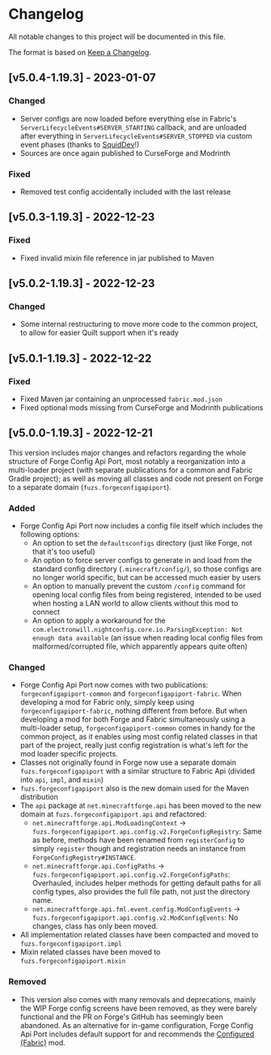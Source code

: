 # Changelog
All notable changes to this project will be documented in this file.

The format is based on [Keep a Changelog].

## [v5.0.4-1.19.3] - 2023-01-07
### Changed
- Server configs are now loaded before everything else in Fabric's `ServerLifecycleEvents#SERVER_STARTING` callback, and are unloaded after everything in `ServerLifecycleEvents#SERVER_STOPPED` via custom event phases (thanks to [SquidDev](https://github.com/SquidDev)!)
- Sources are once again published to CurseForge and Modrinth
### Fixed
- Removed test config accidentally included with the last release

## [v5.0.3-1.19.3] - 2022-12-23
### Fixed
- Fixed invalid mixin file reference in jar published to Maven

## [v5.0.2-1.19.3] - 2022-12-23
### Changed
- Some internal restructuring to move more code to the common project, to allow for easier Quilt support when it's ready

## [v5.0.1-1.19.3] - 2022-12-22
### Fixed
- Fixed Maven jar containing an unprocessed `fabric.mod.json`
- Fixed optional mods missing from CurseForge and Modrinth publications

## [v5.0.0-1.19.3] - 2022-12-21
This version includes major changes and refactors regarding the whole structure of Forge Config Api Port, most notably a reorganization into a multi-loader project (with separate publications for a common and Fabric Gradle project); as well as moving all classes and code not present on Forge to a separate domain (`fuzs.forgeconfigapiport`).
### Added
- Forge Config Api Port now includes a config file itself which includes the following options:
  - An option to set the `defaultsconfigs` directory (just like Forge, not that it's too useful)
  - An option to force server configs to generate in and load from the standard config directory (`.minecraft/config/`), so those configs are no longer world specific, but can be accessed much easier by users
  - An option to manually prevent the custom `/config` command for opening local config files from being registered, intended to be used when hosting a LAN world to allow clients without this mod to connect
  - An option to apply a workaround for the `com.electronwill.nightconfig.core.io.ParsingException: Not enough data available` (an issue when reading local config files from malformed/corrupted file, which apparently appears quite often)
### Changed
- Forge Config Api Port now comes with two publications: `forgeconfigapiport-common` and `forgeconfigapiport-fabric`. When developing a mod for Fabric only, simply keep using `forgeconfigapiport-fabric`, nothing different from before. But when developing a mod for both Forge and Fabric simultaneously using a multi-loader setup, `forgeconfigapiport-common` comes in handy for the common project, as it enables using most config related classes in that part of the project, really just config registration is what's left for the mod loader specific projects.
- Classes not originally found in Forge now use a separate domain `fuzs.forgeconfigapiport` with a similar structure to Fabric Api (divided into `api`, `impl`, and `mixin`)
- `fuzs.forgeconfigapiport` also is the new domain used for the Maven distribution
- The `api` package at `net.minecraftforge.api` has been moved to the new domain at `fuzs.forgeconfigapiport.api` and refactored:
  - `net.minecraftforge.api.ModLoadingContext` -> `fuzs.forgeconfigapiport.api.config.v2.ForgeConfigRegistry`: Same as before, methods have been renamed from `registerConfig` to simply `register` though and registration needs an instance from `ForgeConfigRegistry#INSTANCE`.
  - `net.minecraftforge.api.ConfigPaths` -> `fuzs.forgeconfigapiport.api.config.v2.ForgeConfigPaths`: Overhauled, includes helper methods for getting default paths for all config types, also provides the full file path, not just the directory name.
  - `net.minecraftforge.api.fml.event.config.ModConfigEvents` -> `fuzs.forgeconfigapiport.api.config.v2.ModConfigEvents`: No changes, class has only been moved.
- All implementation related classes have been compacted and moved to `fuzs.forgeconfigapiport.impl`
- Mixin related classes have been moved to `fuzs.forgeconfigapiport.mixin`
### Removed
- This version also comes with many removals and deprecations, mainly the WIP Forge config screens have been removed, as they were barely functional and the PR on Forge's GitHub has seemingly been abandoned. As an alternative for in-game configuration, Forge Config Api Port includes default support for and recommends the [Configured (Fabric)](https://www.curseforge.com/minecraft/mc-mods/configured-fabric) mod.

[Keep a Changelog]: https://keepachangelog.com/en/1.0.0/
[Configured]: https://www.curseforge.com/minecraft/mc-mods/configured-fabric